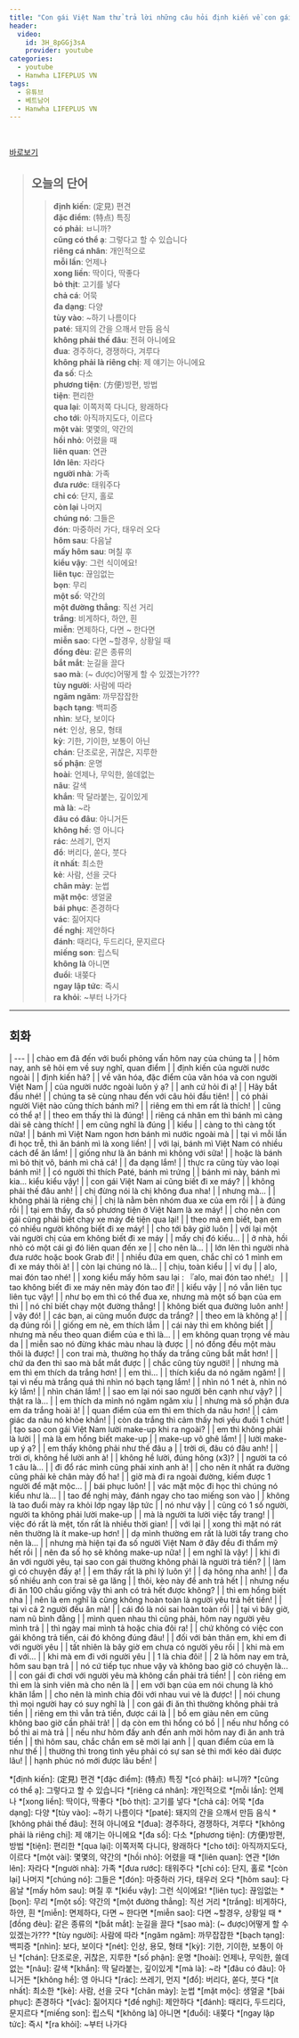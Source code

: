 ```yaml
---
title: "Con gái Việt Nam thử trả lời những câu hỏi định kiến về con gái Việt!!"
header:
  video:
    id: 3H_8pGGj3sA
    provider: youtube
categories:
  - youtube
  - Hanwha LIFEPLUS VN
tags:
  - 유튜브
  - 베트남어
  - Hanwha LIFEPLUS VN
---
```


<br>

[바로보기](https://www.youtube.com/watch?v=3H_8pGGj3sA)

> ## **오늘의 단어**
>> **định kiến**: (定見) 편견  
>> **đặc điểm**: (特点) 특징  
>> **có phải**: ㅂ니까?  
>> **cũng có thể ạ**: 그렇다고 할 수 있습니다  
>> **riêng cá nhân**: 개인적으로  
>> **mỗi lần**: 언제나  
>> **xong liền**: 딱이다, 딱좋다  
>> **bỏ thịt**: 고기를 넣다  
>> **chả cá**: 어묵  
>> **đa dạng**: 다양  
>> **tùy vào**: ~하기 나름이다  
>> **paté**: 돼지의 간을 으깨서 만듬 음식  
>> **không phải thế đâu**: 전혀 아니에요  
>> **đua**: 경주하다, 경쟁하다, 겨루다  
>> **không phải là riêng chị**: 제 얘기는 아니에요  
>> **đa số**: 다소  
>> **phương tiện**: (方便)방편, 방법  
>> **tiện**: 편리한  
>> **qua lại**: 이쪽저쪽 다니다, 왕래하다  
>> **cho tới**: 아직까지도다, 이르다  
>> **một vài**: 몇몇의, 약간의  
>> **hồi nhỏ**: 어렸을 때  
>> **liên quan**: 연관  
>> **lớn lên**: 자라다  
>> **người nhà**: 가족  
>> **đưa rước**: 태워주다  
>> **chỉ có**: 단지, 홀로  
>> **còn lại** 나머지  
>> **chúng nó**: 그들은  
>> **đón**: 마중하러 가다, 태우러 오다  
>> **hôm sau**: 다음날  
>> **mấy hôm sau**: 며칠 후  
>> **kiểu vậy**: 그런 식이에요!  
>> **liên tục**: 끊임없는  
>> **bọn**: 무리  
>> **một số**: 약간의  
>> **một đường thẳng**: 직선 거리  
>> **trắng**: 비게하다, 하얀, 흰  
>> **miễn**: 면제하다, 다면 ~ 한다면  
>> **miễn sao**: 다면 ~할경우, 상황일 때  
>> **đồng đèu**: 같은 종류의  
>> **bắt mắt**: 눈길을 끌다  
>> **sao mà**: (~ được)어떻게 할 수 있겠는가???  
>> **tùy người**: 사람에 따라  
>> **ngăm ngăm**: 까무잡잡한  
>> **bạch tạng**: 백피증  
>> **nhìn**: 보다, 보이다  
>> **nét**: 인상, 용모, 형태  
>> **kỳ**: 기한, 기이한, 보통이 아닌  
>> **chán**: 단조로운, 귀찮은, 지루한  
>> **số phận**: 운명  
>> **hoài**: 언제나, 무익한, 쓸데없는  
>> **nâu**: 갈색  
>> **khắn**: 딱 달라붙는, 깊이있게  
>> **mà là**: ~라  
>> **đâu có đâu**: 아니거든  
>> **không hề**: 영 아니다  
>> **rác**: 쓰레기, 먼지  
>> **đổ**: 버리다, 쏟다, 붓다  
>> **ít nhất**: 최소한  
>> **kẻ**: 사람, 선을 긋다  
>> **chân mày**: 눈썹  
>> **mặt mộc**: 생얼굴  
>> **bái phục**: 존경하다  
>> **vác**: 짊어지다  
>> **đề nghị**: 제안하다  
>> **đánh**: 때리다, 두드리다, 문지르다  
>> **miếng son**: 립스틱  
>> **không là** 아니면  
>> **đuổi**: 내쫒다  
>> **ngay lập tức**: 즉시  
>> **ra khỏi**: ~부터 나가다  
---

## 회화

| --- |
| chào em đã đến với buổi phỏng vấn hôm nay của chúng ta |
| hôm nay, anh sẽ hỏi em về suy nghĩ, quan điểm |
| định kiến của người nước ngoài |
| định kiến hả? |
| về văn hóa, đặc điểm của văn hóa và con người Việt Nam |
| của người nước ngoài luôn ý ạ? |
| anh cứ hỏi đi ạ! |
| Hãy bắt đầu nhé! |
| chúng ta sẽ cùng nhau đến với câu hỏi đầu tiên! |
| có phải người Việt nào cũng thích bánh mì? |
| riêng em thì em rất là thích! |
| cũng có thể ạ! |
| theo em thấy thì là đúng! |
| riêng cá nhân em thì bánh mì càng dài sẽ càng thích! |
| em cũng nghĩ là đúng |
| kiểu |
| càng to thì càng tốt nữa! |
| bánh mì Việt Nam ngon hơn bánh mì nướic ngoài mà |
| tại vì mỗi lần đi học trễ, thì ăn bánh mì là xong liền! |
| với lại, bánh mì Việt Nam có nhiều cách để ăn lắm! |
| giống như là ăn bánh mì không với sữa! |
| hoặc là bánh mì bỏ thịt vô, bánh mì chả cá! |
| đa dạng lắm! |
| thực ra cũng tùy vào loại bánh mì! |
| có người thì thích Paté, bánh mì trứng |
| bánh mì này, bánh mì kia... kiểu kiểu vậy! |
| con gái Việt Nam ai cũng biết đi xe máy? |
| không phải thế đâu anh! |
| chị đừng nói là chị không đua nha! |
| nhưng mà... |
| không phải là riêng chị |
| chị là nằm bên nhóm đua xe của em rồi |
| à đúng rồi |
| tại em thấy, đa số phương tiện ở Việt Nam là xe máy! |
| cho nên con gái cũng phải biết chạy xe máy đẻ tiện qua lại! |
| theo mà em biết, bạn em có nhiều người không biết đi xe máy! |
| cho tới bây giờ luôn |
| với lại một vài người chị của em không biết đi xe máy |
| mấy chị đó kiểu... |
| ở nhà, hồi nhỏ có một cái gì đó liên quan đến xe |
| cho nên là... |
| lớn lên thì người nhà đưa rước hoặc book Grab đi! |
| nhiều đứa em quen, chắc chỉ có 1 mình em đi xe máy thôi à! |
| còn lại chúng nó là... |
| chịu, toàn kiểu |
| ví dụ |
| alo, mai đón tao nhé! |
| xong kiểu mấy hôm sau lại : 『alo, mai đón tao nhé!』 |
| tao không biết đi xe máy nên mày đón tao đi! |
| kiểu vậy |
| nó vẫn liên tục liên tục vậy! |
| như bọ em thì có thể đua xe, nhưng mà một số bạn của em thì |
| nó chỉ biết chạy một đường thẳng! |
| không biết qua đường luôn anh! |
| vậy đó! |
| các bạn, ai cũng muốn được da trắng? |
| theo em là không ạ! |
| dạ đúng rồi |
| giống em nè, em thích lắm |
| cái này thì em không biết |
| nhưng mà nếu theo quan điểm của e thì là... |
| em không quan trọng về màu da |
| miễn sao nó đừng khác màu nhau là được |
| nó đồng đều một màu thôi là được! |
| con trai mà, thường họ thấy da trắng cũng bắt mắt hơn! |
| chứ da đen thì sao mà bắt mắt được |
| chắc cũng tùy người! |
| nhưng mà em thì em thích da trắng hơn! |
| em thì... |
| thích kiểu da nó ngăm ngăm! |
| tại vì nếu mà trắng quá thì nhìn nó bạch tạng lắm! |
| nhìn nó 1 nét à, nhìn nó kỳ lắm! |
| nhìn chán lắm! |
| sao em lại nói sao người bên cạnh như vậy? |
| thật ra là... |
| em thích da mình nó ngăm ngăm xíu |
| nhưng mà số phận đưa em da trắng hoài à! |
| quan điểm của em thì em thích da nâu hơn! |
| cảm giác da nâu nó khỏe khắn! |
| còn da trắng thì cảm thấy hơi yếu đuối 1 chút! |
| tạo sao con gái Việt Nam lười make-up khi ra ngoài? |
| em thì không phải là lười |
| mà là em hổng biết make-up |
| make-up vô ghê lắm! |
| lười make-up ý ạ? |
| em thấy không phải như thế đâu ạ |
| trời ơi, đâu có đâu anh! |
| trời ơi, không hề lười anh à! |
| không hề lười, đúng hông (x3)? |
| người ta có 1 câu là... |
| đi đổ rác mình cũng phải xinh anh à! |
| cho nên ít nhất ra đường cũng phải kẻ chân mày đồ ha! |
| giờ mà đi ra ngoài đường, kiếm được 1 người để mặt mộc... |
| bái phục luôn! |
| vác mặt mộc đi học thì chúng nó kiểu như là... |
| tao đề nghị mày, đánh ngay cho tao miếng son vào |
| không là tao đuổi mày ra khỏi lớp ngay lập tức |
| nó như vậy |
| cũng có 1 số người, người ta không phải lười make-up |
| mà là người ta lười việc tẩy trang! |
| việc đó rất là mệt, tốn rất là nhiều thời gian! |
| với lại |
| xong thì mặt nó rát nên thường là ít make-up hơn! |
| dạ mình thường em rất là lười tẩy trang cho nên là... |
| nhưng mà hiện tại đa số người Việt Nam ở đây đều đi thẩm mỹ hết rồi |
| nên đa số họ sẽ không make-up nữa! |
| em nghĩ là vậy! |
| khi đi ăn với người yêu, tại sao con gái thường không phải là người trả tiền? |
| làm gì có chuyện đấy ạ! |
| em thấy rất là phi lý luôn ý! |
| dạ hông nha anh! |
| đa số nhiều anh con trai sẽ ga lăng |
| thôi, kèo này để anh trả hết |
| nhưng nếu đi ăn 100 chầu giống vậy thì anh có trả hết được không? |
| thì em hổng biết nha |
| nên là em nghĩ là cũng không hoàn toàn là người yêu trả hết tiền! |
| tại vì cả 2 người đều ăn mà! |
| cái đó là nói sai hoàn toàn rồi |
| tại vì bây giờ, nam nũ bình đẳng |
| mình quen nhau thì cũng phải, hôm nay người yêu mình trả |
| thì ngày mai mình tả hoặc chia đôi ra! |
| chứ không có việc con gái không trả tiền, cái đó không đúng đâu! |
| đối với bản thân em, khi em đi với người yêu |
| tất nhiên là bây giờ em chưa có người yêu rồi |
| khi mà em đi với... |
| khi mà em đi với người yêu |
| 1 là chia đôi! |
| 2 là hôm nay em trả, hôm sau bạn trả |
| nó cứ tiếp tục nhue vậy và không bao giờ có chuyện là... |
| con gái đi chơi với người yêu mà không cần phải trả tiền! |
| còn riêng em thì em là sinh viên mà cho nên là |
| em với bạn của em nói chung là khó khăn lắm |
| cho nên là mình chia đôi với nhau vui vẻ là được! |
| nói chung thì mọi người hay có suy nghĩ là |
| con gái đi ăn thì thường không phải trả tiền |
| riêng em thì vẫn trả tiền, được cái là |
| bồ em giàu nên em cũng không bao giờ cần phải trả! |
| dạ còn em thì hổng có bồ |
| nếu như hổng có bồ thì ai mà trả |
| nếu như hôm đấy anh đến anh mời hôm nay đi ăn anh trả tiền |
| thì hôm sau, chắc chắn em sẽ mời lại anh |
| quan điểm của em là như thế |
| thường thì trong tình yêu phải có sự san sẻ thì mới kéo dài được lâu! |
| hạnh phúc nó mới được lâu bền! |


*[định kiến]: (定見) 편견
*[đặc điểm]: (特点) 특징
*[có phải]: ㅂ니까?
*[cũng có thể ạ]: 그렇다고 할 수 있습니다
*[riêng cá nhân]: 개인적으로
*[mỗi lần]: 언제나
*[xong liền]: 딱이다, 딱좋다
*[bỏ thịt]: 고기를 넣다
*[chả cá]: 어묵
*[đa dạng]: 다양
*[tùy vào]: ~하기 나름이다
*[paté]: 돼지의 간을 으깨서 만듬 음식
*[không phải thế đâu]: 전혀 아니에요
*[đua]: 경주하다, 경쟁하다, 겨루다
*[không phải là riêng chị]: 제 얘기는 아니에요
*[đa số]: 다소
*[phương tiện]: (方便)방편, 방법
*[tiện]: 편리한
*[qua lại]: 이쪽저쪽 다니다, 왕래하다
*[cho tới]: 아직까지도다, 이르다
*[một vài]: 몇몇의, 약간의
*[hồi nhỏ]: 어렸을 때
*[liên quan]: 연관
*[lớn lên]: 자라다
*[người nhà]: 가족
*[đưa rước]: 태워주다
*[chỉ có]: 단지, 홀로
*[còn lại] 나머지
*[chúng nó]: 그들은
*[đón]: 마중하러 가다, 태우러 오다
*[hôm sau]: 다음날
*[mấy hôm sau]: 며칠 후
*[kiểu vậy]: 그런 식이에요!
*[liên tục]: 끊임없는
*[bọn]: 무리
*[một số]: 약간의
*[một đường thẳng]: 직선 거리
*[trắng]: 비게하다, 하얀, 흰
*[miễn]: 면제하다, 다면 ~ 한다면
*[miễn sao]: 다면 ~할경우, 상황일 때
*[đồng đèu]: 같은 종류의
*[bắt mắt]: 눈길을 끌다
*[sao mà]: (~ được)어떻게 할 수 있겠는가???
*[tùy người]: 사람에 따라
*[ngăm ngăm]: 까무잡잡한
*[bạch tạng]: 백피증
*[nhìn]: 보다, 보이다
*[nét]: 인상, 용모, 형태
*[kỳ]: 기한, 기이한, 보통이 아닌
*[chán]: 단조로운, 귀찮은, 지루한
*[số phận]: 운명
*[hoài]: 언제나, 무익한, 쓸데없는
*[nâu]: 갈색
*[khắn]: 딱 달라붙는, 깊이있게
*[mà là]: ~라
*[đâu có đâu]: 아니거든
*[không hề]: 영 아니다
*[rác]: 쓰레기, 먼지
*[đổ]: 버리다, 쏟다, 붓다
*[ít nhất]: 최소한
*[kẻ]: 사람, 선을 긋다
*[chân mày]: 눈썹
*[mặt mộc]: 생얼굴
*[bái phục]: 존경하다
*[vác]: 짊어지다
*[đề nghị]: 제안하다
*[đánh]: 때리다, 두드리다, 문지르다
*[miếng son]: 립스틱
*[không là] 아니면
*[đuổi]: 내쫒다
*[ngay lập tức]: 즉시
*[ra khỏi]: ~부터 나가다